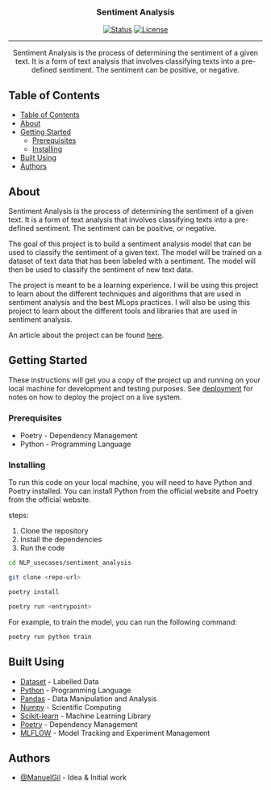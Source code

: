 <h3 align="center">Sentiment Analysis</h3>

<div align="center">

[![Status](https://img.shields.io/badge/status-active-success.svg)]()
[![License](https://img.shields.io/badge/license-MIT-blue.svg)](/LICENSE)

</div>

---

<p align="center"> 
    Sentiment Analysis is the process of determining the sentiment of a given text. It is a form of text analysis that involves classifying texts into a pre-defined sentiment. The sentiment can be positive, or negative.
    <br> 
</p>

## Table of Contents

- [Table of Contents](#table-of-contents)
- [About ](#about-)
- [Getting Started ](#getting-started-)
  - [Prerequisites](#prerequisites)
  - [Installing](#installing)
- [Built Using ](#built-using-)
- [Authors ](#authors-)

## About <a name = "about"></a>

Sentiment Analysis is the process of determining the sentiment of a given text. It is a form of text analysis that involves classifying texts into a pre-defined sentiment. The sentiment can be positive, or negative.

The goal of this project is to build a sentiment analysis model that can be used to classify the sentiment of a given text. The model will be trained on a dataset of text data that has been labeled with a sentiment. The model will then be used to classify the sentiment of new text data.

The project is meant to be a learning experience. I will be using this project to learn about the different techniques and algorithms that are used in sentiment analysis and the best MLops practices. I will also be using this project to learn about the different tools and libraries that are used in sentiment analysis.

An article about the project can be found [here](https://medium.com/python-in-plain-english/movie-review-text-classification-using-scikit-learn-d72cd375a7d7).

## Getting Started <a name = "getting_started"></a>

These instructions will get you a copy of the project up and running on your local machine for development and testing purposes. See [deployment](#deployment) for notes on how to deploy the project on a live system.

### Prerequisites

* Poetry - Dependency Management
* Python - Programming Language

### Installing

To run this code on your local machine, you will need to have Python and Poetry installed. You can install Python from the official website and Poetry from the official website.

steps: 

1. Clone the repository
2. Install the dependencies
3. Run the code

```bash
cd NLP_usecases/sentiment_analysis
```

```bash
git clone <repo-url>
```

```bash
poetry install
```

```bash
poetry run <entrypoint>

```

For example, to train the model, you can run the following command:

```bash
poetry run python train
```

## Built Using <a name = "built_using"></a>
- [Dataset](https://archive.ics.uci.edu/dataset/331/sentiment+labelled+sentences) - Labelled Data
- [Python](https://www.python.org/) - Programming Language
- [Pandas](https://pandas.pydata.org/) - Data Manipulation and Analysis
- [Numpy](https://numpy.org/) - Scientific Computing
- [Scikit-learn](https://scikit-learn.org/stable/) - Machine Learning Library
- [Poetry](https://python-poetry.org/) - Dependency Management
- [MLFLOW](https://mlflow.org/) - Model Tracking and Experiment Management
## Authors <a name = "authors"></a>

- [@ManuelGil](www.linkedin.com/in/manuelgilmatheus) - Idea & Initial work
